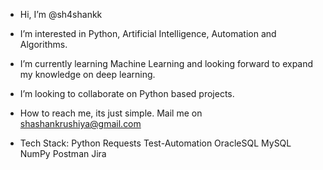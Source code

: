 - Hi, I’m @sh4shankk
- I’m interested in Python, Artificial Intelligence, Automation and Algorithms.
- I’m currently learning Machine Learning and looking forward to expand my knowledge on deep learning.
- I’m looking to collaborate on Python based projects.
- How to reach me, its just simple. Mail me on shashankrushiya@gmail.com


- Tech Stack: Python  Requests  Test-Automation  OracleSQL  MySQL  NumPy  Postman  Jira   

<!---
sh4shankk/sh4shankk is a ✨ special ✨ repository because its `README.md` (this file) appears on your GitHub profile.
You can click the Preview link to take a look at your changes.
--->

